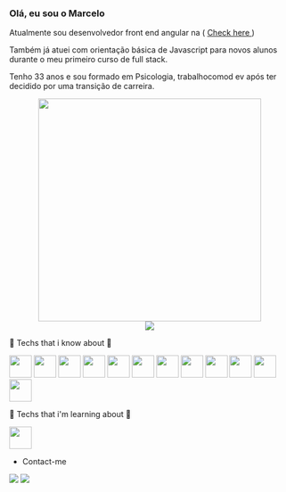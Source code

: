 ### Olá, eu sou o Marcelo

Atualmente sou desenvolvedor front end angular na ( <a href='https://www.enacom.com.br/' target="_blank"> Check here </a> )

Também já atuei com orientação básica de Javascript para novos alunos durante o meu primeiro curso de full stack.

Tenho 33 anos e sou formado em Psicologia, trabalhocomod ev após ter decidido por uma transição de carreira.


<div style="text-align: center">  <img src="https://github-readme-stats.vercel.app/api?username=mtmodesti&count_private=true&show_icons=true&theme=prussian" width="400"><br />  <img src="https://github-readme-stats.vercel.app/api/top-langs/?username=wsfuller&hide=php&title_color=ffffff&text_color=c9cacc&icon_color=4AB197&bg_color=1A2B34" /></div>


🌱 Techs that i know about 🌱
      
<div>  
<img src="https://cdn.jsdelivr.net/gh/devicons/devicon/icons/git/git-original.svg" width="40" height="40"/> 
  <img src="https://cdn.jsdelivr.net/gh/devicons/devicon/icons/javascript/javascript-plain.svg"  width="40" height="40"/>
  <img src="https://cdn.jsdelivr.net/gh/devicons/devicon/icons/html5/html5-original-wordmark.svg" width="40" height="40" />
  <img src="https://cdn.jsdelivr.net/gh/devicons/devicon/icons/css3/css3-original-wordmark.svg" width="40" height="40" />
  <img src="https://cdn.jsdelivr.net/gh/devicons/devicon/icons/react/react-original.svg"  width="40" height="40" />
  <img src="https://cdn.jsdelivr.net/gh/devicons/devicon/icons/nodejs/nodejs-original.svg" width="40" height="40" />
  <img src="https://cdn.jsdelivr.net/gh/devicons/devicon/icons/redux/redux-original.svg" width="40" height="40"  />
  <img src="https://cdn.jsdelivr.net/gh/devicons/devicon/icons/typescript/typescript-original.svg" width="40" height="40"  />
  <img src="https://cdn.jsdelivr.net/gh/devicons/devicon/icons/docker/docker-original.svg"  width="40" height="40" />
  <img src="https://cdn.jsdelivr.net/gh/devicons/devicon/icons/mysql/mysql-original.svg"  width="40" height="40"/>
  <img src="https://cdn.jsdelivr.net/gh/devicons/devicon/icons/python/python-original.svg"  width="40" height="40"/> 
  <img src="https://cdn.jsdelivr.net/gh/devicons/devicon/icons/angularjs/angularjs-original.svg"  width="40" height="40"/>

</div>
                                        
🌱 Techs that i'm learning about 🌱
    
  <div>
  
  
  <img src="https://cdn.jsdelivr.net/gh/devicons/devicon/icons/kubernetes/kubernetes-plain.svg"  width="40" height="40"/>
      
 </div> 
 
- Contact-me

<div>

<a href = "mailto:marcelomodesti1988@gmail.com"><img src="https://img.shields.io/badge/Gmail-D14836?style=for-the-badge&logo=gmail&logoColor=white" target="_blank"></a>
<a href="https://www.linkedin.com/in/macelomodesti/" target="_blank"><img src="https://img.shields.io/badge/-LinkedIn-%230077B5?style=for-the-badge&logo=linkedin&logoColor=white" target="_blank"></a>   

</div>
